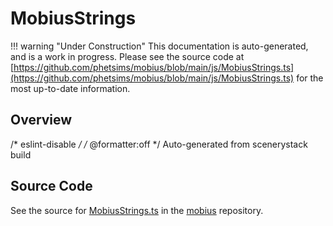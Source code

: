 # MobiusStrings

!!! warning "Under Construction"
    This documentation is auto-generated, and is a work in progress. Please see the source code at
    [https://github.com/phetsims/mobius/blob/main/js/MobiusStrings.ts](https://github.com/phetsims/mobius/blob/main/js/MobiusStrings.ts) for the most up-to-date information.

## Overview

/* eslint-disable */
/* @formatter:off */
Auto-generated from scenerystack build



## Source Code

See the source for [MobiusStrings.ts](https://github.com/phetsims/mobius/blob/main/js/MobiusStrings.ts) in the [mobius](https://github.com/phetsims/mobius) repository.
